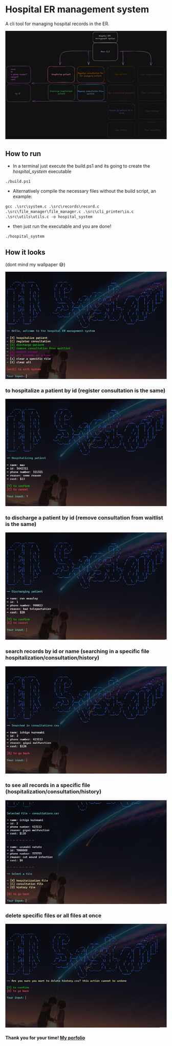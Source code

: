 # Hospital ER management system

A cli tool for managing hospital records in the ER.

![chart](./img/chart.png)

## How to run

* In a terminal just execute the build.ps1 and its going to create the *hospital_system* executable

```shell
./build.ps1
```

* Alternatively compile the necessary files without the build script, an example:

```shell
gcc .\src\system.c .\src\records\record.c .\src\file_manager\file_manager.c .\src\cli_printer\io.c .\src\utils\utils.c -o hospital_system
```

* then just run the executable and you are done!

```shell
./hospital_system
```

## How it looks

(dont mind my wallpaper 😅)

![home](./img/home.png)

### to hospitalize a patient by id (register consultation is the same)

![hospitalizing](./img/hospitalizing.png)

### to discharge a patient by id (remove consultation from waitlist is the same)

![discharging](./img/discharging.png)

### search records by id or name (searching in a specific file hospitalization/consultation/history)

![search](./img/search.png)

### to see all records in a specific file (hospitalization/consultation/history)

![see file](./img/see_file.png)

### delete specific files or all files at once

![file deletion](./img/delete.png)

#### Thank you for your time! [My porfolio](https://maxogod.github.io/)
